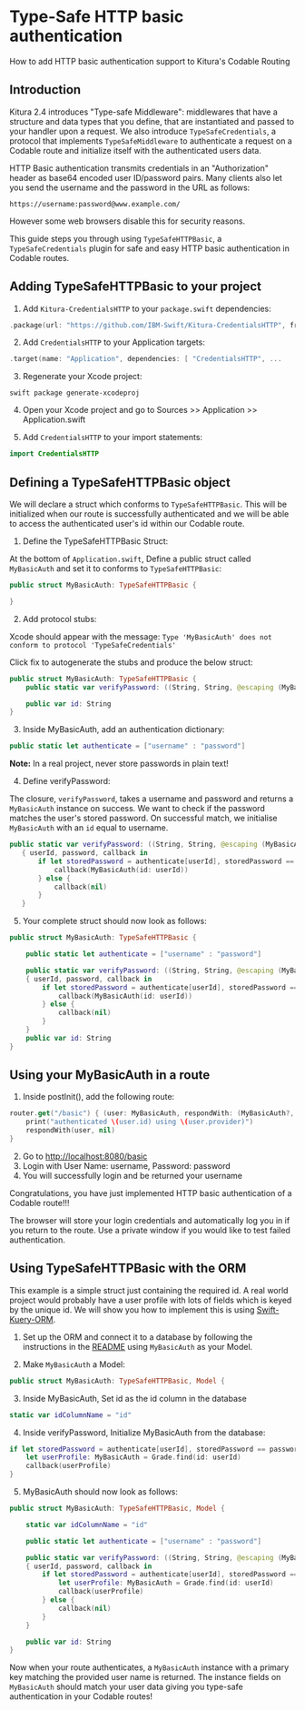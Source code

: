 <div class="titleBlock">
  <h1>Type-Safe HTTP basic authentication</h1>
  <p>How to add HTTP basic authentication support to Kitura's Codable Routing</p>
</div>

## Introduction
Kitura 2.4 introduces "Type-safe Middleware": middlewares that have a structure and data types that you define, that are instantiated and passed to your handler upon a request. We also introduce `TypeSafeCredentials`, a protocol that implements `TypeSafeMiddleware` to authenticate a request on a Codable route and initialize itself with the authenticated users data.

HTTP Basic authentication transmits credentials in an "Authorization" header as base64 encoded user ID/password pairs. Many clients also let you send the username and the password in the URL as follows:

```
https://username:password@www.example.com/
```

However some web browsers disable this for security reasons.

This guide steps you through using `TypeSafeHTTPBasic`, a `TypeSafeCredentials` plugin for safe and easy HTTP basic authentication in Codable routes.

## Adding TypeSafeHTTPBasic to your project

1) Add `Kitura-CredentialsHTTP` to your `package.swift` dependencies:
```swift
.package(url: "https://github.com/IBM-Swift/Kitura-CredentialsHTTP", from: "2.1.0"),
```

2) Add `CredentialsHTTP` to your Application targets:
```swift
.target(name: "Application", dependencies: [ "CredentialsHTTP", ...
```

3) Regenerate your Xcode project:
```
swift package generate-xcodeproj
```

4) Open your Xcode project and go to Sources >> Application >> Application.swift

5) Add `CredentialsHTTP` to your import statements:
```swift
import CredentialsHTTP
```

## Defining a TypeSafeHTTPBasic object

We will declare a struct which conforms to `TypeSafeHTTPBasic`. This will be initialized when our route is successfully authenticated and we will be able to access the authenticated user's id within our Codable route.

1) Define the TypeSafeHTTPBasic Struct:

At the bottom of `Application.swift`, Define a public struct called `MyBasicAuth` and set it to conforms to `TypeSafeHTTPBasic`:
```swift
public struct MyBasicAuth: TypeSafeHTTPBasic {

}
```
2) Add protocol stubs:

Xcode should appear with the message:
`Type 'MyBasicAuth' does not conform to protocol 'TypeSafeCredentials'`

Click fix to autogenerate the stubs and produce the below struct:
```swift
public struct MyBasicAuth: TypeSafeHTTPBasic {
    public static var verifyPassword: ((String, String, @escaping (MyBasicAuth?) -> Void) -> Void)

    public var id: String
}
```

3) Inside MyBasicAuth, add an authentication dictionary:


```swift
public static let authenticate = ["username" : "password"]
```

__Note:__ In a real project, never store passwords in plain text!

4) Define verifyPassword:

The closure, `verifyPassword`, takes a username and password and returns a `MyBasicAuth` instance on success. We want to check if the password matches the user's stored password. On successful match, we initialise `MyBasicAuth` with an `id` equal to username.

```swift
public static var verifyPassword: ((String, String, @escaping (MyBasicAuth?) -> Void) -> Void) =
   { userId, password, callback in
       if let storedPassword = authenticate[userId], storedPassword == password {
           callback(MyBasicAuth(id: userId))
       } else {
           callback(nil)
       }
   }
```

5) Your complete struct should now look as follows:
```swift
public struct MyBasicAuth: TypeSafeHTTPBasic {

    public static let authenticate = ["username" : "password"]

    public static var verifyPassword: ((String, String, @escaping (MyBasicAuth?) -> Void) -> Void) =
    { userId, password, callback in
        if let storedPassword = authenticate[userId], storedPassword == password {
            callback(MyBasicAuth(id: userId))
        } else {
            callback(nil)
        }
    }
    public var id: String
}
```

## Using your MyBasicAuth in a route

1) Inside postInit(), add the following route:
```swift
router.get("/basic") { (user: MyBasicAuth, respondWith: (MyBasicAuth?, RequestError?) -> Void) in
    print("authenticated \(user.id) using \(user.provider)")
    respondWith(user, nil)
}
```

2) Go to [http://localhost:8080/basic](http://localhost:8080/basic)
3) Login with User Name: username, Password: password
4) You will successfully login and be returned your username

Congratulations, you have just implemented HTTP basic authentication of a Codable route!!!

The browser will store your login credentials and automatically log you in if you return to the route. Use a private window if you would like to test failed authentication.

## Using TypeSafeHTTPBasic with the ORM

This example is a simple struct just containing the required id. A real world project would probably have a user profile with lots of fields which is keyed by the unique id. We will show you how to implement this is using [Swift-Kuery-ORM](https://github.com/IBM-Swift/Swift-Kuery-ORM).

 1) Set up the ORM and connect it to a database by following the instructions in the [README](https://github.com/IBM-Swift/Swift-Kuery-ORM/blob/master/README.md) using `MyBasicAuth` as your Model.

2) Make `MyBasicAuth` a Model:
```swift
public struct MyBasicAuth: TypeSafeHTTPBasic, Model {
```
3) Inside MyBasicAuth, Set id as the id column in the database
```swift
static var idColumnName = "id"
```
4) Inside verifyPassword, Initialize MyBasicAuth from the database:
```swift
if let storedPassword = authenticate[userId], storedPassword == password {
    let userProfile: MyBasicAuth = Grade.find(id: userId)
    callback(userProfile)
}
```
5) MyBasicAuth should now look as follows:
```swift
public struct MyBasicAuth: TypeSafeHTTPBasic, Model {

    static var idColumnName = "id"

    public static let authenticate = ["username" : "password"]

    public static var verifyPassword: ((String, String, @escaping (MyBasicAuth?) -> Void) -> Void) =
    { userId, password, callback in
        if let storedPassword = authenticate[userId], storedPassword == password {
            let userProfile: MyBasicAuth = Grade.find(id: userId)
            callback(userProfile)
        } else {
            callback(nil)
        }
    }

    public var id: String    
}
```

Now when your route authenticates, a `MyBasicAuth` instance with a primary key matching the provided user name is returned. The instance fields on `MyBasicAuth` should match your user data giving you type-safe authentication in your Codable routes!
